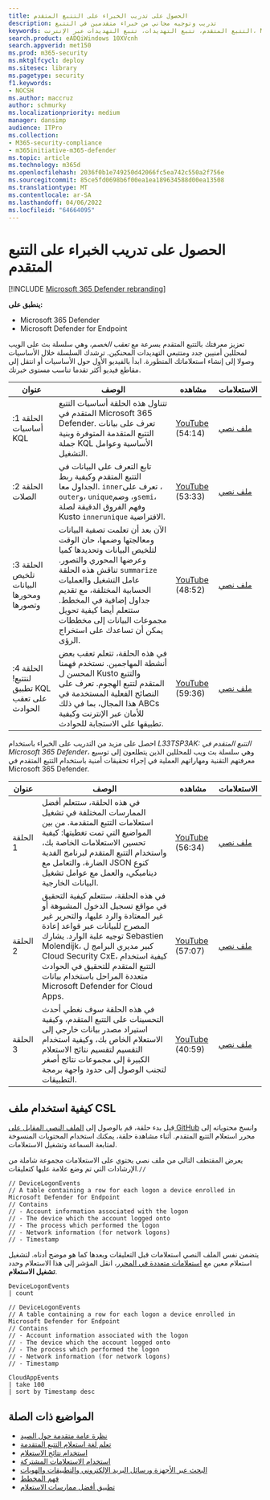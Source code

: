 ```yaml
---
title: الحصول على تدريب الخبراء على التتبع المتقدم
description: تدريب وتوجيه مجاني من خبراء متقدمين في التتبع
keywords: التتبع المتقدم، تتبع التهديدات، تتبع التهديدات عبر الإنترنت، Microsoft 365 Defender، microsoft 365، m365، البحث، الاستعلام، اللغة، التدريب، السيناريوهات، الأساسي إلى المتقدم، مقاطع الفيديو، خطوة بخطوة
search.product: eADQiWindows 10XVcnh
search.appverid: met150
ms.prod: m365-security
ms.mktglfcycl: deploy
ms.sitesec: library
ms.pagetype: security
f1.keywords:
- NOCSH
ms.author: maccruz
author: schmurky
ms.localizationpriority: medium
manager: dansimp
audience: ITPro
ms.collection:
- M365-security-compliance
- m365initiative-m365-defender
ms.topic: article
ms.technology: m365d
ms.openlocfilehash: 2036f0b1e749250d42066fc5ea742c550a2f756e
ms.sourcegitcommit: 85ce5fd0698b6f00ea1ea189634588d00ea13508
ms.translationtype: MT
ms.contentlocale: ar-SA
ms.lasthandoff: 04/06/2022
ms.locfileid: "64664095"
---
```

# <a name="get-expert-training-on-advanced-hunting"></a>الحصول على تدريب الخبراء على التتبع المتقدم

[!INCLUDE [Microsoft 365 Defender rebranding](../includes/microsoft-defender.md)]

**ينطبق على:**

- Microsoft 365 Defender
- Microsoft Defender for Endpoint

تعزيز معرفتك بالتتبع المتقدم بسرعة مع _تعقب الخصم_، وهي سلسلة بث على الويب لمحللين أمنيين جدد ومتتبعي التهديدات المحنكين. ترشدك السلسلة خلال الأساسيات وصولا إلى إنشاء استعلاماتك المتطورة. ابدأ بالفيديو الأول حول الأساسيات أو انتقل إلى مقاطع فيديو أكثر تقدما تناسب مستوى خبرتك.

| عنوان | الوصف | مشاهده | الاستعلامات |
|---|---|---|---|
| الحلقة 1: أساسيات KQL | تتناول هذه الحلقة أساسيات التتبع المتقدم في Microsoft 365 Defender. تعرف على بيانات التتبع المتقدمة المتوفرة وبنية جملة KQL الأساسية وعوامل التشغيل. | [YouTube](https://youtu.be/0D9TkGjeJwM?t=351) (54:14) | [ملف نصي](https://github.com/microsoft/Microsoft-365-Defender-Hunting-Queries/blob/master/Webcasts/TrackingTheAdversary/Episode%201%20-%20KQL%20Fundamentals.txt) |
| الحلقة 2: الصلات | تابع التعرف على البيانات في التتبع المتقدم وكيفية ربط الجداول معا. `inner`تعرف على ، `outer`و، `unique`و، وضم`semi`، وفهم الفروق الدقيقة لصلة Kusto `innerunique` الافتراضية. | [YouTube](https://youtu.be/LMrO6K5TWOU?t=297) (53:33) | [ملف نصي](https://github.com/microsoft/Microsoft-365-Defender-Hunting-Queries/blob/master/Webcasts/TrackingTheAdversary/Episode%202%20-%20Joins.txt) |
| الحلقة 3: تلخيص البيانات ومحورها وتصورها | الآن بعد أن تعلمت تصفية البيانات ومعالجتها وضمها، حان الوقت لتلخيص البيانات وتحديدها كميا وعرضها المحوري والتصور. تناقش هذه الحلقة `summarize` عامل التشغيل والعمليات الحسابية المختلفة، مع تقديم جداول إضافية في المخطط. ستتعلم أيضا كيفية تحويل مجموعات البيانات إلى مخططات يمكن أن تساعدك على استخراج الرؤى. | [YouTube](https://youtu.be/UKnk9U1NH6Y?t=296) (48:52) | [ملف نصي](https://github.com/microsoft/Microsoft-365-Defender-Hunting-Queries/blob/master/Webcasts/TrackingTheAdversary/Episode%203%20-%20Summarizing%2C%20Pivoting%2C%20and%20Joining.txt) |
| الحلقة 4: لنتتبع! تطبيق KQL على تعقب الحوادث | في هذه الحلقة، تتعلم تعقب بعض أنشطة المهاجمين. نستخدم فهمنا المحسن ل Kusto والتتبع المتقدم لتتبع الهجوم. تعرف على النصائح الفعلية المستخدمة في هذا المجال، بما في ذلك ABCs للأمان عبر الإنترنت وكيفية تطبيقها على الاستجابة للحوادث. | [YouTube](https://youtu.be/2EUxOc_LNd8?t=291) (59:36) | [ملف نصي](https://github.com/microsoft/Microsoft-365-Defender-Hunting-Queries/blob/master/Webcasts/TrackingTheAdversary/Episode%204%20-%20Lets%20Hunt.txt)

احصل على مزيد من التدريب على الخبراء باستخدام *L33TSP3AK: التتبع المتقدم في Microsoft 365 Defender*، وهي سلسلة بث ويب للمحللين الذين يتطلعون إلى توسيع معرفتهم التقنية ومهاراتهم العملية في إجراء تحقيقات أمنية باستخدام التتبع المتقدم في Microsoft 365 Defender.

| عنوان | الوصف | مشاهده | الاستعلامات |
|---|---|---|---|
| الحلقة 1  | في هذه الحلقة، ستتعلم أفضل الممارسات المختلفة في تشغيل استعلامات التتبع المتقدمة. من بين المواضيع التي تمت تغطيتها: كيفية تحسين الاستعلامات الخاصة بك، واستخدام التتبع المتقدم لبرنامج الفدية الضارة، والتعامل مع JSON كنوع ديناميكي، والعمل مع عوامل تشغيل البيانات الخارجية. | [YouTube](https://www.youtube.com/watch?v=nMGbK-ALaVg&feature=youtu.be) (56:34) | [ملف نصي](https://github.com/microsoft/Microsoft-365-Defender-Hunting-Queries/blob/master/Webcasts/l33tSpeak/Performance%2C%20Json%20and%20dynamics%20operator%2C%20external%20data.txt) |
| الحلقة 2 | في هذه الحلقة، ستتعلم كيفية التحقيق في مواقع تسجيل الدخول المشبوهة أو غير المعتادة والرد عليها، والتحرير غير المصرح للبيانات عبر قواعد إعادة توجيه علبة الوارد. يشارك Sebastien Molendijk، كبير مديري البرامج ل Cloud Security CxE، كيفية استخدام التتبع المتقدم للتحقيق في الحوادث متعددة المراحل باستخدام بيانات Microsoft Defender for Cloud Apps. | [YouTube](https://www.youtube.com/watch?v=QaUxdtNfbd8) (57:07) | [ملف نصي](https://github.com/microsoft/Microsoft-365-Defender-Hunting-Queries/blob/master/Webcasts/l33tSpeak/MCAS%20-%20The%20Hunt.txt)
| الحلقة 3 | في هذه الحلقة سوف نغطي أحدث التحسينات على التتبع المتقدم، وكيفية استيراد مصدر بيانات خارجي إلى الاستعلام الخاص بك، وكيفية استخدام التقسيم لتقسيم نتائج الاستعلام الكبيرة إلى مجموعات نتائج أصغر لتجنب الوصول إلى حدود واجهة برمجة التطبيقات. | [YouTube](https://www.youtube.com/watch?v=vd5lgIJKmYs) (40:59) | [ملف نصي](https://github.com/microsoft/Microsoft-365-Defender-Hunting-Queries/blob/master/Webcasts/l33tSpeak/l33tspeak%2011%20Oct%202021%20-%20externaldata%20and%20query%20partitioning.csl)

## <a name="how-to-use-the-csl-file"></a>كيفية استخدام ملف CSL

قبل بدء حلقة، قم بالوصول إلى [الملف النصي المقابل على GitHub](https://github.com/microsoft/Microsoft-365-Defender-Hunting-Queries/tree/master/Webcasts) وانسخ محتوياته إلى محرر استعلام التتبع المتقدم. أثناء مشاهدة حلقة، يمكنك استخدام المحتويات المنسوخة لمتابعة السماعة وتشغيل الاستعلامات.

يعرض المقتطف التالي من ملف نصي يحتوي على الاستعلامات مجموعة شاملة من الإرشادات التي تم وضع علامة عليها كتعليقات.`//`

```kusto
// DeviceLogonEvents
// A table containing a row for each logon a device enrolled in Microsoft Defender for Endpoint
// Contains
// - Account information associated with the logon
// - The device which the account logged onto
// - The process which performed the logon
// - Network information (for network logons)
// - Timestamp
```

يتضمن نفس الملف النصي استعلامات قبل التعليقات وبعدها كما هو موضح أدناه. لتشغيل استعلام معين مع [استعلامات متعددة في المحرر](advanced-hunting-query-language.md#work-with-multiple-queries-in-the-editor)، انقل المؤشر إلى هذا الاستعلام وحدد **تشغيل الاستعلام**.

```kusto
DeviceLogonEvents
| count

// DeviceLogonEvents
// A table containing a row for each logon a device enrolled in Microsoft Defender for Endpoint
// Contains
// - Account information associated with the logon
// - The device which the account logged onto
// - The process which performed the logon
// - Network information (for network logons)
// - Timestamp

CloudAppEvents
| take 100
| sort by Timestamp desc
```

## <a name="related-topics"></a>المواضيع ذات الصلة

- [نظرة عامة متقدمة حول الصيد](advanced-hunting-overview.md)
- [تعلم لغة استعلام التتبع المتقدمة](advanced-hunting-query-language.md)
- [استخدام نتائج الاستعلام](advanced-hunting-query-results.md)
- [استخدام الاستعلامات المشتركة](advanced-hunting-shared-queries.md)
- [البحث عبر الأجهزة ورسائل البريد الإلكتروني والتطبيقات والهويات](advanced-hunting-query-emails-devices.md)
- [فهم المخطط](advanced-hunting-schema-tables.md)
- [تطبيق أفضل ممارسات الاستعلام](advanced-hunting-best-practices.md)
